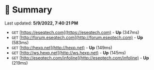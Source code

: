 # 📖 Summary
Last updated: **5/9/2022, 7:40:21 PM**

- `GET` [https://eseqtech.com](https://eseqtech.com) - **Up** (347ms)
- `GET` [http://forum.eseqtech.com](http://forum.eseqtech.com) - **Up** (583ms)
- `GET` [http://hexp.net](http://hexp.net) - **Up** (149ms)
- `GET` [http://ws.hexp.net](http://ws.hexp.net) - **Up** (145ms)
- `GET` [http://eseqtech.com/infoline](http://eseqtech.com/infoline) - **Up** (219ms)
